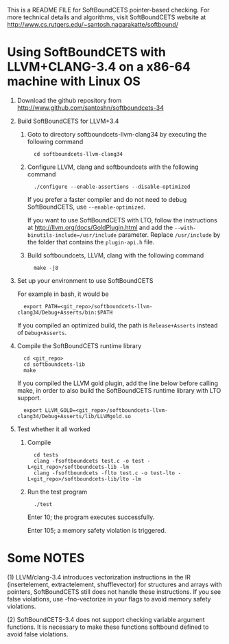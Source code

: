 This is a README FILE for SoftBoundCETS pointer-based checking. For
more technical details and algorithms, visit SoftBoundCETS website at
http://www.cs.rutgers.edu/~santosh.nagarakatte/softbound/



Using SoftBoundCETS with LLVM+CLANG-3.4 on a x86-64 machine with Linux OS
=========================================================================


1. Download the github repository from http://www.github.com/santoshn/softboundcets-34

2. Build SoftBoundCETS for LLVM+3.4

   1. Goto to directory softboundcets-llvm-clang34 by executing the following command

            cd softboundcets-llvm-clang34

   2. Configure LLVM, clang and softboundcets with the following command

            ./configure --enable-assertions --disable-optimized

      If you prefer a faster compiler and do not need to debug SoftBoundCETS,
      use `--enable-optimized`.

      If you want to use SoftBoundCETS with LTO, follow the instructions at
      http://llvm.org/docs/GoldPlugin.html and add the
      `--with-binutils-include=/usr/include` parameter. Replace `/usr/include` by
      the folder that contains the `plugin-api.h` file.

   3. Build softboundcets, LLVM, clang with the following command

            make -j8

3. Set up your environment to use SoftBoundCETS

   For example in bash, it would be

         export PATH=<git_repo>/softboundcets-llvm-clang34/Debug+Asserts/bin:$PATH

   If you compiled an optimized build, the path is `Release+Asserts` instead of
   `Debug+Asserts`.

4. Compile the SoftBoundCETS runtime library

         cd <git_repo>
         cd softboundcets-lib
         make

   If you compiled the LLVM gold plugin, add the line below before calling
   make, in order to also build the SoftBoundCETS runtime library with LTO
   support.

         export LLVM_GOLD=<git_repo>/softboundcets-llvm-clang34/Debug+Asserts/lib/LLVMgold.so

5. Test whether it all worked

   1. Compile

            cd tests
            clang -fsoftboundcets test.c -o test -L<git_repo>/softboundcets-lib -lm
            clang -fsoftboundcets -flto test.c -o test-lto -L<git_repo>/softboundcets-lib/lto -lm

   2. Run the test program

            ./test

      Enter 10; the program executes successfully.

      Enter 105; a memory safety violation is triggered.

Some NOTES
==========

(1) LLVM/clang-3.4 introduces vectorization instructions in the IR
(insertelement, extractelement, shufflevector) for structures and
arrays with pointers, SoftBoundCETS still does not handle these
instructions. If you see false violations, use -fno-vectorize in your
flags to avoid memory safety violations. 

(2) SoftBoundCETS-3.4 does not support checking variable argument
functions. It is necessary to make these functions softbound defined
to avoid false violations.

